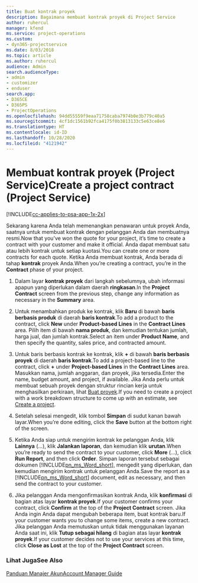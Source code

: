 ```yaml
---
title: Buat kontrak proyek
description: Bagaimana membuat kontrak proyek di Project Service
author: ruhercul
manager: kfend
ms.service: project-operations
ms.custom:
- dyn365-projectservice
ms.date: 8/03/2018
ms.topic: article
ms.author: ruhercul
audience: Admin
search.audienceType:
- admin
- customizer
- enduser
search.app:
- D365CE
- D365PS
- ProjectOperations
ms.openlocfilehash: 94dd55559f9eaa71758caba7974b0e3b779c40a5
ms.sourcegitcommit: 4cf1dc1561b92fca4175f0b3813133c5e63ce8e6
ms.translationtype: HT
ms.contentlocale: id-ID
ms.lasthandoff: 10/28/2020
ms.locfileid: "4121942"
---
```

# <a name="create-a-project-contract-project-service"></a><span data-ttu-id="3ec3f-103">Membuat kontrak proyek (Project Service)</span><span class="sxs-lookup"><span data-stu-id="3ec3f-103">Create a project contract (Project Service)</span></span>

[!INCLUDE[cc-applies-to-psa-app-1x-2x](../includes/cc-applies-to-psa-app-1x-2x.md)]

<span data-ttu-id="3ec3f-104">Sekarang karena Anda telah memenangkan penawaran untuk proyek Anda, saatnya untuk membuat kontrak dengan pelanggan Anda dan membuatnya resmi.</span><span class="sxs-lookup"><span data-stu-id="3ec3f-104">Now that you’ve won the quote for your project, it’s time to create a contract with your customer and make it official.</span></span> <span data-ttu-id="3ec3f-105">Anda dapat membuat satu atau lebih kontrak untuk setiap kuotasi.</span><span class="sxs-lookup"><span data-stu-id="3ec3f-105">You can create one or more contracts for each quote.</span></span> <span data-ttu-id="3ec3f-106">Ketika Anda membuat kontrak, Anda berada di tahap **kontrak** proyek Anda.</span><span class="sxs-lookup"><span data-stu-id="3ec3f-106">When you’re creating a contract, you’re in the **Contract** phase of your project.</span></span>  
  
1. <span data-ttu-id="3ec3f-107">Dalam layar **kontrak proyek** dari langkah sebelumnya, ubah informasi apapun yang diperlukan dalam daerah **ringkasan**.</span><span class="sxs-lookup"><span data-stu-id="3ec3f-107">In the **Project Contract** screen from the previous step, change any information as necessary in the **Summary** area.</span></span>  
  
2. <span data-ttu-id="3ec3f-108">Untuk menambahkan produk ke kontrak, klik **Baru** di bawah **baris berbasis produk** di daerah **baris kontrak**.</span><span class="sxs-lookup"><span data-stu-id="3ec3f-108">To add a product to the contract, click **New** under **Product-based Lines** in the **Contract Lines** area.</span></span> <span data-ttu-id="3ec3f-109">Pilih item di bawah **nama produk**, dan kemudian tentukan jumlah, harga jual, dan jumlah kontrak.</span><span class="sxs-lookup"><span data-stu-id="3ec3f-109">Select an item under **Product Name**, and then specify the quantity, sales price, and contracted amount.</span></span>  
  
3. <span data-ttu-id="3ec3f-110">Untuk baris berbasis kontrak ke kontrak, klik **+** di bawah **baris berbasis proyek** di daerah **baris kontrak**.</span><span class="sxs-lookup"><span data-stu-id="3ec3f-110">To add a project-based line to the contract, click **+** under **Project-based Lines** in the **Contract Lines** area.</span></span> <span data-ttu-id="3ec3f-111">Masukkan nama, jumlah anggaran, dan proyek, jika tersedia.</span><span class="sxs-lookup"><span data-stu-id="3ec3f-111">Enter the name, budget amount, and project, if available.</span></span> <span data-ttu-id="3ec3f-112">Jika Anda perlu untuk membuat sebuah proyek dengan struktur rincian kerja untuk menghasilkan perkiraan, lihat [Buat proyek](../psa/create-project.md).</span><span class="sxs-lookup"><span data-stu-id="3ec3f-112">If you need to create a project with a work breakdown structure to come up with an estimate, see [Create a project](../psa/create-project.md).</span></span>  
  
4. <span data-ttu-id="3ec3f-113">Setelah selesai mengedit, klik tombol **Simpan** di sudut kanan bawah layar.</span><span class="sxs-lookup"><span data-stu-id="3ec3f-113">When you’re done editing, click the **Save** button at the bottom right of the screen.</span></span>  
  
5. <span data-ttu-id="3ec3f-114">Ketika Anda siap untuk mengirim kontrak ke pelanggan Anda, klik **Lainnya** (...), klik **Jalankan laporan**, dan kemudian klik **urutan**.</span><span class="sxs-lookup"><span data-stu-id="3ec3f-114">When you’re ready to send the contract to your customer, click **More** (…), click **Run Report**, and then click **Order**.</span></span> <span data-ttu-id="3ec3f-115">Simpan laporan tersebut sebagai dokumen [!INCLUDE[pn_ms_Word_short](../includes/pn-ms-word-short.md)], mengedit yang diperlukan, dan kemudian mengirim kontrak untuk pelanggan Anda.</span><span class="sxs-lookup"><span data-stu-id="3ec3f-115">Save the report as a [!INCLUDE[pn_ms_Word_short](../includes/pn-ms-word-short.md)] document, edit as necessary, and then send the contract to your customer.</span></span>  
  
6. <span data-ttu-id="3ec3f-116">Jika pelanggan Anda mengonfirmasikan kontrak Anda, klik **konfirmasi** di bagian atas layar **kontrak proyek**.</span><span class="sxs-lookup"><span data-stu-id="3ec3f-116">If your customer confirms your contract, click **Confirm** at the top of the **Project Contract** screen.</span></span> <span data-ttu-id="3ec3f-117">Jika Anda ingin Anda dapat mengubah beberapa item, buat kontrak baru.</span><span class="sxs-lookup"><span data-stu-id="3ec3f-117">If your customer wants you to change some items, create a new contract.</span></span> <span data-ttu-id="3ec3f-118">Jika pelanggan Anda memutuskan untuk tidak menggunakan layanan Anda saat ini, klik **Tutup sebagai hilang** di bagian atas layar **kontrak proyek**.</span><span class="sxs-lookup"><span data-stu-id="3ec3f-118">If your customer decides not to use your services at this time, click **Close as Lost** at the top of the **Project Contract** screen.</span></span>  
  
### <a name="see-also"></a><span data-ttu-id="3ec3f-119">Lihat Juga</span><span class="sxs-lookup"><span data-stu-id="3ec3f-119">See Also</span></span>  
 [<span data-ttu-id="3ec3f-120">Panduan Manajer Akun</span><span class="sxs-lookup"><span data-stu-id="3ec3f-120">Account Manager Guide</span></span>](../psa/account-manager-guide.md)

